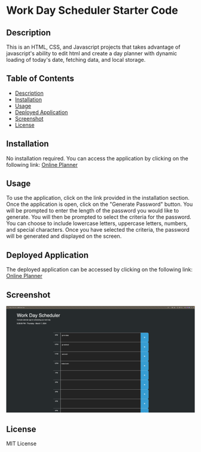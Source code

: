 <!-- @format -->

# Work Day Scheduler Starter Code

## Description

This is an HTML, CSS, and Javascript projects that takes advantage of javascript's ability to edit html and create a day planner with dynamic loading of today's date, fetching data, and local storage.

## Table of Contents

- [Description](#description)
- [Installation](#installation)
- [Usage](#usage)
- [Deployed Application](#deployed-application)
- [Screenshot](#screenshot)
- [License](#license)

## Installation

No installation required. You can access the application by clicking on the following link: [Online Planner](https://github.com/jakepears/onlinePlanner)

## Usage

To use the application, click on the link provided in the installation section. Once the application is open, click on the "Generate Password" button. You will be prompted to enter the length of the password you would like to generate. You will then be prompted to select the criteria for the password. You can choose to include lowercase letters, uppercase letters, numbers, and special characters. Once you have selected the criteria, the password will be generated and displayed on the screen.

## Deployed Application

The deployed application can be accessed by clicking on the following link: [Online Planner](https://jakepears.github.io/onlinePlanner/)

## Screenshot

![Online Planner](./assets/imgs/onlinePlanner.png)

## License

MIT License
